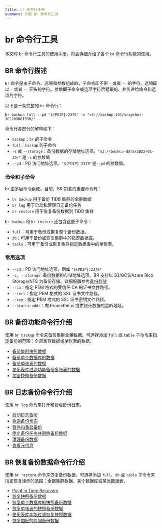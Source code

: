 ```yaml
---
title: br 命令行手册
summary: 介绍 br 命令行工具
---
```


# br 命令行工具

本文时 br 命令行工具的使用手册，将会详细介绍了各个 br 命令行功能的使用。

## BR 命令行描述

`br` 命令是由子命令、选项和参数组成的。子命令即不带 `-` 或者 `--` 的字符。选项即以 `-` 或者 `--` 开头的字符。参数即子命令或选项字符后紧跟的、并传递给命令和选项的字符。

以下是一条完整的 `br` 命令行：

`br backup full --pd "${PDIP}:2379" -s "s3://backup-101/snapshot-202209081330/"`

命令行各部分的解释如下：

* `backup`：`br` 的子命令
* `full`：`backup` 的子命令
* `-s` 或 `--storage`：备份数据的存储地址选项。`"s3://backup-data/2022-01-30/"` 是 `-s` 的参数值
* `--pd`：PD 访问地址选项。`"${PDIP}:2379"`是`--pd` 的参数值。

### 命令和子命令

br 由多层命令组成。目前，BR 包含的重要命令有：

* `br backup` 用于备份 TiDB 集群的全量数据
* `br log` 用于启动和管理日志备份任务
* `br restore` 用于恢复备份数据到 TiDB 集群

`br backup` 和 `br restore`  还包含这些子命令：

* `full`：可用于备份或恢复整个备份数据。
* `db`：可用于备份或恢复集群中的指定数据库。
* `table`：可用于备份或恢复集群指定数据库中的单张表。

### 常用选项

* `--pd`：PD 访问地址选项，例如 `"${PDIP}:2379"`
* `-s, --storage`: 备份数据的存储地址选项。BR 支持以 S3/GCS/Azure Blob Storage/NFS 为备份存储。详细配置参考[备份存储](xxx) 
* `--ca`：指定 PEM 格式的受信任 CA 的证书文件路径。
* `--cert`：指定 PEM 格式的 SSL 证书文件路径。
* `--key`：指定 PEM 格式的 SSL 证书密钥文件路径。
* `--status-addr`：向 Prometheus 提供统计数据的监听地址。

## BR 备份功能命令行介绍

使用 `br backup` 命令来备份集群全量数据。可选择添加 `full` 或 `table` 子命令来指定备份的范围：全部集群数据或单张表的数据。

- [备份集群快照数据](/br-refactor/br-manual/br-snapshot-manual.md#备份-tidb-集群快照)
- [备份单个数据库的数据](/br-refactor/br-manual/br-snapshot-manual.md#备份单个数据库的数据)
- [备份单张表的数据](/br-refactor/br-manual/br-snapshot-manual.md#备份单张表的数据)
- [使用表库过滤功能备份多张表的数据](/br-refactor/br-manual/br-snapshot-manual.md#使用表库过滤功能备份多张表的数据)
- [加密快照备份数据](/br-refactor/br-manual/br-snapshot-manual.md#备份端加密备份数据)

## BR 日志备份命令行介绍

使用 `br log` 命令来打开和管理备份日志。

- [启动日志备份](/br-refactor/br-manual/br-pitr-manual.md#启动日志备份)
- [查询备份状态](/br-refactor/br-manual/br-pitr-manual.md#查询日志备份任务)
- [暂停和重启备份](/br-refactor/br-manual/br-pitr-manual.md#暂停和重启日志备份任务)
- [停止备份任务并删除备份数据](/br-refactor/br-manual/br-pitr-manual.md#永久停止日志备份任务)
- [清理备份数据](/br-refactor/br-manual/br-pitr-manual.md#清理日志备份数据)
- [查看元信息](/br-refactor/br-manual/br-pitr-manual.md#查看备份数据元信息) 

## BR 恢复备份数据命令行介绍

使用 `br restore` 命令来恢复备份数据。可选择添加 `full`、`db` 或 `table` 子命令来指定恢复操作的范围：全部集群数据、某个数据库或某张数据表。

- [Point in Time Recovery](/br-refactor/br-manual/br-pitr-manual.md#恢复到指定时间点-pitr)
- [恢复快照备份数据](/br-refactor/br-manual/br-snapshot-manual.md#恢复快照备份数据)
- [恢复单个数据库的快照备份数据](/br-refactor/br-manual/br-snapshot-manual.md#恢复单个数据库的数据)
- [恢复单张表的快照备份数据](/br-refactor/br-manual/br-snapshot-manual.md#恢复单张表的数据)
- [使用表库功能过滤恢复快照数据](/br-refactor/br-manual/br-snapshot-manual.md#使用表库功能过滤恢复数据)
- [恢复加密的快照备份数据](/br-refactor/br-manual/br-snapshot-manual.md#恢复加密的备份数据)
